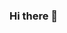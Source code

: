### Hi there 👋

<!--
**iamyuliya/iamyuliya** is a ✨ _special_ ✨ repository because its `README.md` (this file) appears on your GitHub profile.

Here are some ideas to get you started:

- 🔭 I’m currently working on ...
- 🌱 I’m currently learning Java
- 👯 I’m looking to collaborate on ...
- 🤔 I’m looking for help with Java
- 💬 Ask me about ...
- 📫 How to reach me: ...
- 😄 Pronouns: ...
- ⚡ Fun fact: ...
-->
